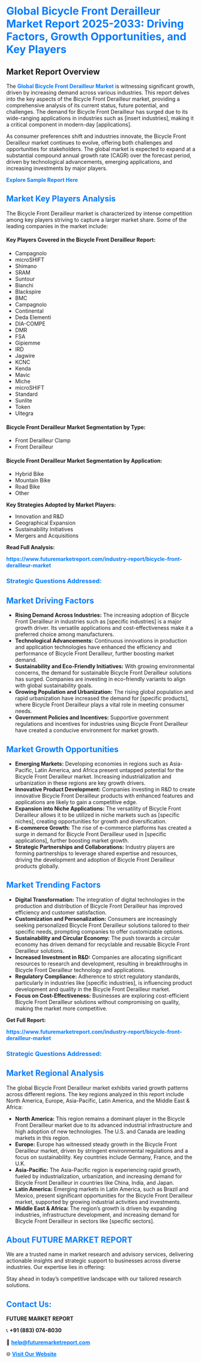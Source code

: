 <h1 style="color: #007BFF;">Global Bicycle Front Derailleur Market Report 2025-2033: Driving Factors, Growth Opportunities, and Key Players</h1>

<section id="overview">
<h2>Market Report Overview</h2>
<p>The <a href="https://www.futuremarketreport.com/industry-report/bicycle-front-derailleur-market" style="color: #007BFF; text-decoration: none;"><strong>Global Bicycle Front Derailleur Market</strong></a> is witnessing significant growth, driven by increasing demand across various industries. This report delves into the key aspects of the Bicycle Front Derailleur market, providing a comprehensive analysis of its current status, future potential, and challenges. The demand for Bicycle Front Derailleur has surged due to its wide-ranging applications in industries such as [insert industries], making it a critical component in modern-day [applications].</p>
<p>As consumer preferences shift and industries innovate, the Bicycle Front Derailleur market continues to evolve, offering both challenges and opportunities for stakeholders. The global market is expected to expand at a substantial compound annual growth rate (CAGR) over the forecast period, driven by technological advancements, emerging applications, and increasing investments by major players.</p>
</section>

<section id="overview">
<p><a href="https://www.futuremarketreport.com/request-sample/reportId=55410" style="color: #007BFF; text-decoration: none;"><strong>Explore Sample Report Here</strong></a></p>
</section>

<section id="key-players">
<h2 style="color: #007BFF;">Market Key Players Analysis</h2>
<p>The Bicycle Front Derailleur market is characterized by intense competition among key players striving to capture a larger market share. Some of the leading companies in the market include:</p>
<h4>Key Players Covered in the Bicycle Front Derailleur Report:</h4>
<ul><li>Campagnolo</li><li>microSHIFT</li><li>Shimano</li><li>SRAM</li><li>Suntour</li><li>Bianchi</li><li>Blackspire</li><li>BMC</li><li>Campagnolo</li><li>Continental</li><li>Deda Elementi</li><li>DIA-COMPE</li><li>DMR</li><li>FSA</li><li>Gipiemme</li><li>IRD</li><li>Jagwire</li><li>KCNC</li><li>Kenda</li><li>Mavic</li><li>Miche</li><li>microSHIFT</li><li>Standard</li><li>Sunlite</li><li>Token</li><li>Ultegra</li></ul>
<h4>Bicycle Front Derailleur Market Segmentation by Type:</h4>
<ul><li>Front Derailleur Clamp</li><li>Front Derailleur</li></ul>

<h4>Bicycle Front Derailleur Market Segmentation by Application:</h4>
<ul><li>Hybrid Bike</li><li>Mountain Bike</li><li>Road Bike</li><li>Other</li></ul>
<p><strong>Key Strategies Adopted by Market Players:</strong></p>
<ul>
<li>Innovation and R&D</li>
<li>Geographical Expansion</li>
<li>Sustainability Initiatives</li>
<li>Mergers and Acquisitions</li>
</ul>
</section>

<section>
<p><strong>Read Full Analysis: </strong></p><a href="https://www.futuremarketreport.com/industry-report/bicycle-front-derailleur-market" style="color: #007BFF; text-decoration: none;"><strong>https://www.futuremarketreport.com/industry-report/bicycle-front-derailleur-market</strong></a>
<h3 style="color: #007BFF;">Strategic Questions Addressed:</h3>
</section>

<section id="driving-factors">
<h2 style="color: #007BFF;">Market Driving Factors</h2>
<ul>
<li><strong>Rising Demand Across Industries:</strong> The increasing adoption of Bicycle Front Derailleur in industries such as [specific industries] is a major growth driver. Its versatile applications and cost-effectiveness make it a preferred choice among manufacturers.</li>
<li><strong>Technological Advancements:</strong> Continuous innovations in production and application technologies have enhanced the efficiency and performance of Bicycle Front Derailleur, further boosting market demand.</li>
<li><strong>Sustainability and Eco-Friendly Initiatives:</strong> With growing environmental concerns, the demand for sustainable Bicycle Front Derailleur solutions has surged. Companies are investing in eco-friendly variants to align with global sustainability goals.</li>
<li><strong>Growing Population and Urbanization:</strong> The rising global population and rapid urbanization have increased the demand for [specific products], where Bicycle Front Derailleur plays a vital role in meeting consumer needs.</li>
<li><strong>Government Policies and Incentives:</strong> Supportive government regulations and incentives for industries using Bicycle Front Derailleur have created a conducive environment for market growth.</li>
</ul>
</section>

<section id="growth-opportunities">
<h2 style="color: #007BFF;">Market Growth Opportunities</h2>
<ul>
<li><strong>Emerging Markets:</strong> Developing economies in regions such as Asia-Pacific, Latin America, and Africa present untapped potential for the Bicycle Front Derailleur market. Increasing industrialization and urbanization in these regions are key growth drivers.</li>
<li><strong>Innovative Product Development:</strong> Companies investing in R&D to create innovative Bicycle Front Derailleur products with enhanced features and applications are likely to gain a competitive edge.</li>
<li><strong>Expansion into Niche Applications:</strong> The versatility of Bicycle Front Derailleur allows it to be utilized in niche markets such as [specific niches], creating opportunities for growth and diversification.</li>
<li><strong>E-commerce Growth:</strong> The rise of e-commerce platforms has created a surge in demand for Bicycle Front Derailleur used in [specific applications], further boosting market growth.</li>
<li><strong>Strategic Partnerships and Collaborations:</strong> Industry players are forming partnerships to leverage shared expertise and resources, driving the development and adoption of Bicycle Front Derailleur products globally.</li>
</ul>
</section>

<section id="trending-factors">
<h2 style="color: #007BFF;">Market Trending Factors</h2>
<ul>
<li><strong>Digital Transformation:</strong> The integration of digital technologies in the production and distribution of Bicycle Front Derailleur has improved efficiency and customer satisfaction.</li>
<li><strong>Customization and Personalization:</strong> Consumers are increasingly seeking personalized Bicycle Front Derailleur solutions tailored to their specific needs, prompting companies to offer customizable options.</li>
<li><strong>Sustainability and Circular Economy:</strong> The push towards a circular economy has driven demand for recyclable and reusable Bicycle Front Derailleur solutions.</li>
<li><strong>Increased Investment in R&D:</strong> Companies are allocating significant resources to research and development, resulting in breakthroughs in Bicycle Front Derailleur technology and applications.</li>
<li><strong>Regulatory Compliance:</strong> Adherence to strict regulatory standards, particularly in industries like [specific industries], is influencing product development and quality in the Bicycle Front Derailleur market.</li>
<li><strong>Focus on Cost-Effectiveness:</strong> Businesses are exploring cost-efficient Bicycle Front Derailleur solutions without compromising on quality, making the market more competitive.</li>
</ul>
</section>

<section>
<p><strong>Get Full Report: </strong></p><a href="https://www.futuremarketreport.com/industry-report/bicycle-front-derailleur-market" style="color: #007BFF; text-decoration: none;"><strong>https://www.futuremarketreport.com/industry-report/bicycle-front-derailleur-market</strong></a>
<h3 style="color: #007BFF;">Strategic Questions Addressed:</h3>
</section>


<section id="regional-analysis">
<h2 style="color: #007BFF;">Market Regional Analysis</h2>
<p>The global Bicycle Front Derailleur market exhibits varied growth patterns across different regions. The key regions analyzed in this report include North America, Europe, Asia-Pacific, Latin America, and the Middle East & Africa:</p>
<ul>
<li><strong>North America:</strong> This region remains a dominant player in the Bicycle Front Derailleur market due to its advanced industrial infrastructure and high adoption of new technologies. The U.S. and Canada are leading markets in this region.</li>
<li><strong>Europe:</strong> Europe has witnessed steady growth in the Bicycle Front Derailleur market, driven by stringent environmental regulations and a focus on sustainability. Key countries include Germany, France, and the U.K.</li>
<li><strong>Asia-Pacific:</strong> The Asia-Pacific region is experiencing rapid growth, fueled by industrialization, urbanization, and increasing demand for Bicycle Front Derailleur in countries like China, India, and Japan.</li>
<li><strong>Latin America:</strong> Emerging markets in Latin America, such as Brazil and Mexico, present significant opportunities for the Bicycle Front Derailleur market, supported by growing industrial activities and investments.</li>
<li><strong>Middle East & Africa:</strong> The region’s growth is driven by expanding industries, infrastructure development, and increasing demand for Bicycle Front Derailleur in sectors like [specific sectors].</li>
</ul>
</section>

<footer>
<h2 style="color: #007BFF;">About FUTURE MARKET REPORT</h2>
<p>We are a trusted name in market research and advisory services, delivering actionable insights and strategic support to businesses across diverse industries. Our expertise lies in offering:</p>

<p>Stay ahead in today’s competitive landscape with our tailored research solutions.</p>

<h2 style="color: #007BFF;">Contact Us:</h2>
<p><strong>FUTURE MARKET REPORT</strong></p>
<p>📞 <strong>+91 (883) 074-8030</strong></p>
<p>📧 <strong><a href="mailto:help@futuremarketreport.com" style="color: #007BFF;">help@futuremarketreport.com</a></strong></p>
<p>🌐 <strong><a href="https://www.futuremarketreport.com/" style="color: #007BFF;">Visit Our Website</a></strong></p>
</footer>